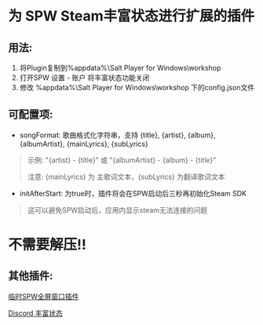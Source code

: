 # 为 SPW Steam丰富状态进行扩展的插件
## 用法:
1. 将Plugin复制到%appdata%\Salt Player for Windows\workshop
2. 打开SPW 设置 - 账户 将丰富状态功能关闭
3. 修改 %appdata%\Salt Player for Windows\workshop 下的config.json文件

## 可配置项:
- songFormat: 歌曲格式化字符串，支持 {title}, {artist}, {album}, {albumArtist}, {mainLyrics}, {subLyrics}
> 示例: "{artist} - {title}" 或 "{albumArtist} - {album} - {title}"
> 
> 注意: {mainLyrics} 为 主歌词文本，{subLyrics} 为翻译歌词文本
- initAfterStart: 为true时，插件将会在SPW启动后三秒再初始化Steam SDK
> 这可以避免SPW启动后，应用内显示steam无法连接的问题

# **不需要解压!!**

## 其他插件:
[临时SPW全屏窗口插件](https://github.com/GaodaGG/SaltFullPlugin)

[Discord 丰富状态](https://github.com/GaodaGG/SaltDiscordPlugin)

